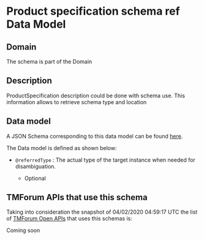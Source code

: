 # Product specification schema ref Data Model

## Domain

The  schema is part of the  Domain

## Description

ProductSpecification description could be done with schema use. This information allows to retrieve schema type and location

## Data model

A JSON Schema corresponding to this data model can be found
[here](https://github.com/tmforum-rand/schemas/blob/candidates/Product/ProductSpecificationSchemaRef.schema.json).

The Data model is defined as shown below:

- `@referredType` : The actual type of the target instance when needed for disambiguation.

  - Optional






## TMForum APIs that use this schema

Taking into consideration the snapshot of 04/02/2020 04:59:17 UTC the list of [TMForum Open APIs](https://www.tmforum.org/open-apis/) that uses this schemas is:

Coming soon